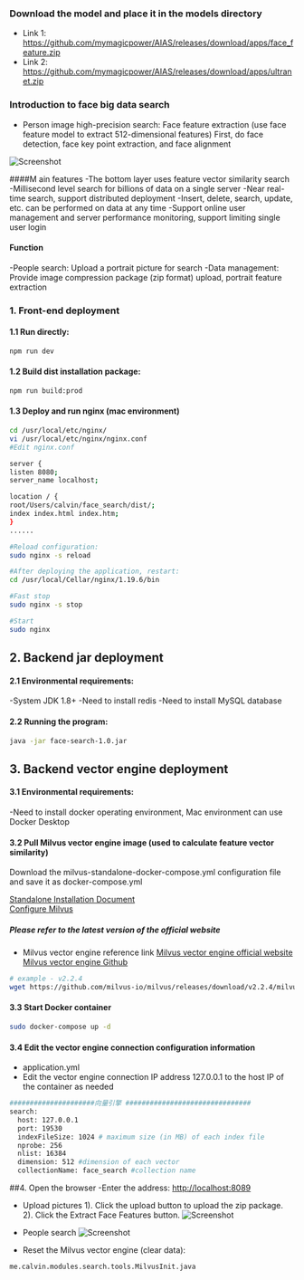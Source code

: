 
### Download the model and place it in the models directory
- Link 1: https://github.com/mymagicpower/AIAS/releases/download/apps/face_feature.zip
- Link 2: https://github.com/mymagicpower/AIAS/releases/download/apps/ultranet.zip

### Introduction to face big data search
- Person image high-precision search: Face feature extraction (use face feature model to extract 512-dimensional features) First, do face detection, face key point extraction, and face alignment

![Screenshot](https://aias-home.oss-cn-beijing.aliyuncs.com/AIAS/image_search/images/search_engine.png)


####M ain features
-The bottom layer uses feature vector similarity search
-Millisecond level search for billions of data on a single server
-Near real-time search, support distributed deployment
-Insert, delete, search, update, etc. can be performed on data at any time
-Support online user management and server performance monitoring, support limiting single user login

#### Function
-People search: Upload a portrait picture for search
-Data management: Provide image compression package (zip format) upload, portrait feature extraction

### 1. Front-end deployment
#### 1.1 Run directly:
```bash
npm run dev
```

#### 1.2 Build dist installation package:
```bash
npm run build:prod
```

#### 1.3 Deploy and run nginx (mac environment)
```bash
cd /usr/local/etc/nginx/
vi /usr/local/etc/nginx/nginx.conf
#Edit nginx.conf

server {
listen 8080;
server_name localhost;

location / {
root/Users/calvin/face_search/dist/;
index index.html index.htm;
}
......

#Reload configuration:
sudo nginx -s reload

#After deploying the application, restart:
cd /usr/local/Cellar/nginx/1.19.6/bin

#Fast stop
sudo nginx -s stop

#Start
sudo nginx
```

## 2. Backend jar deployment
#### 2.1 Environmental requirements:
-System JDK 1.8+
-Need to install redis
-Need to install MySQL database

#### 2.2 Running the program:
```bash
java -jar face-search-1.0.jar

```

## 3. Backend vector engine deployment
#### 3.1 Environmental requirements:
-Need to install docker operating environment, Mac environment can use Docker Desktop

#### 3.2 Pull Milvus vector engine image (used to calculate feature vector similarity)
Download the milvus-standalone-docker-compose.yml configuration file and save it as docker-compose.yml     

[Standalone Installation Document](https://milvus.io/docs/install_standalone-docker.md)   
[Configure Milvus](https://milvus.io/docs/install_standalone-docker.md)        


##### Please refer to the latest version of the official website
- Milvus vector engine reference link
  [Milvus vector engine official website](https://milvus.io/)      
  [Milvus vector engine Github](https://github.com/milvus-io)

```bash
# example - v2.2.4
wget https://github.com/milvus-io/milvus/releases/download/v2.2.4/milvus-standalone-docker-compose.yml -O docker-compose.yml
```

#### 3.3 Start Docker container
```bash
sudo docker-compose up -d
```

#### 3.4 Edit the vector engine connection configuration information
- application.yml
- Edit the vector engine connection IP address 127.0.0.1 to the host IP of the container as needed

```bash
#####################向量引擎 ###############################
search:
  host: 127.0.0.1
  port: 19530
  indexFileSize: 1024 # maximum size (in MB) of each index file
  nprobe: 256
  nlist: 16384
  dimension: 512 #dimension of each vector
  collectionName: face_search #collection name

```

##4. Open the browser
-Enter the address: [http://localhost:8089](http://localhost:8089/)

- Upload pictures
  1). Click the upload button to upload the zip package.
  2). Click the Extract Face Features button.
![Screenshot](https://aias-home.oss-cn-beijing.aliyuncs.com/AIAS/7_engine_hub/face_search/data.png)

- People search
![Screenshot](https://aias-home.oss-cn-beijing.aliyuncs.com/AIAS/7_engine_hub/face_search/search.png)


- Reset the Milvus vector engine (clear data):
```bash
me.calvin.modules.search.tools.MilvusInit.java
```

